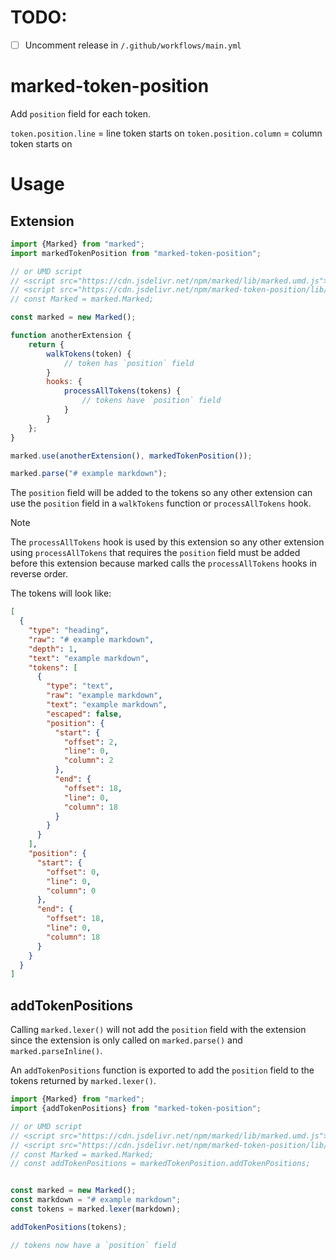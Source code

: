 <!-- You may also delete any comments you don't need anymore. -->

# TODO:

- [ ] Uncomment release in `/.github/workflows/main.yml`

<!-- Delete this line and above -->

# marked-token-position

Add `position` field for each token.

`token.position.line` = line token starts on
`token.position.column` = column token starts on

# Usage

## Extension

```js
import {Marked} from "marked";
import markedTokenPosition from "marked-token-position";

// or UMD script
// <script src="https://cdn.jsdelivr.net/npm/marked/lib/marked.umd.js"></script>
// <script src="https://cdn.jsdelivr.net/npm/marked-token-position/lib/index.umd.js"></script>
// const Marked = marked.Marked;

const marked = new Marked();

function anotherExtension {
	return {
		walkTokens(token) {
			// token has `position` field
		}
		hooks: {
			processAllTokens(tokens) {
				// tokens have `position` field
			}
		}
	};
}

marked.use(anotherExtension(), markedTokenPosition());

marked.parse("# example markdown");
```

The `position` field will be added to the tokens so any other extension can
use the `position` field in a `walkTokens` function or `processAllTokens` hook.

> [!NOTE]
> The `processAllTokens` hook is used by this extension so any other extension
> using `processAllTokens` that requires the `position` field must be added
> before this extension because marked calls the `processAllTokens` hooks in
> reverse order.

The tokens will look like:

```json
[
  {
    "type": "heading",
    "raw": "# example markdown",
    "depth": 1,
    "text": "example markdown",
    "tokens": [
      {
        "type": "text",
        "raw": "example markdown",
        "text": "example markdown",
        "escaped": false,
        "position": {
          "start": {
            "offset": 2,
            "line": 0,
            "column": 2
          },
          "end": {
            "offset": 18,
            "line": 0,
            "column": 18
          }
        }
      }
    ],
    "position": {
      "start": {
        "offset": 0,
        "line": 0,
        "column": 0
      },
      "end": {
        "offset": 18,
        "line": 0,
        "column": 18
      }
    }
  }
]
```

## addTokenPositions

Calling `marked.lexer()` will not add the `position` field with the extension
since the extension is only called on `marked.parse()` and `marked.parseInline()`.

An `addTokenPositions` function is exported to add the `position` field to the
tokens returned by `marked.lexer()`.

```js
import {Marked} from "marked";
import {addTokenPositions} from "marked-token-position";

// or UMD script
// <script src="https://cdn.jsdelivr.net/npm/marked/lib/marked.umd.js"></script>
// <script src="https://cdn.jsdelivr.net/npm/marked-token-position/lib/index.umd.js"></script>
// const Marked = marked.Marked;
// const addTokenPositions = markedTokenPosition.addTokenPositions;


const marked = new Marked();
const markdown = "# example markdown";
const tokens = marked.lexer(markdown);

addTokenPositions(tokens);

// tokens now have a `position` field
```


